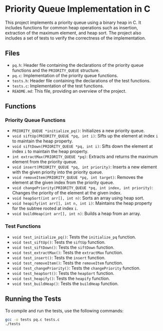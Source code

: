 # Priority Queue Implementation in C

This project implements a priority queue using a binary heap in C. It includes functions for common heap operations such as insertion, extraction of the maximum element, and heap sort. The project also includes a set of tests to verify the correctness of the implementation.

## Files

- `pq.h`: Header file containing the declarations of the priority queue functions and the `PRIORITY_QUEUE` structure.
- `pq.c`: Implementation of the priority queue functions.
- `tests.h`: Header file containing the declarations of the test functions.
- `tests.c`: Implementation of the test functions.
- `README.md`: This file, providing an overview of the project.

## Functions

### Priority Queue Functions

- `PRIORITY_QUEUE *initialize_pq()`: Initializes a new priority queue.
- `void siftUp(PRIORITY_QUEUE *pq, int i)`: Sifts up the element at index `i` to maintain the heap property.
- `void siftDown(PRIORITY_QUEUE *pq, int i)`: Sifts down the element at index `i` to maintain the heap property.
- `int extractMax(PRIORITY_QUEUE *pq)`: Extracts and returns the maximum element from the priority queue.
- `void insert(PRIORITY_QUEUE *pq, int priority)`: Inserts a new element with the given priority into the priority queue.
- `void removeItem(PRIORITY_QUEUE *pq, int target)`: Removes the element at the given index from the priority queue.
- `void changePriority(PRIORITY_QUEUE *pq, int index, int priority)`: Changes the priority of the element at the given index.
- `void heapSort(int arr[], int n)`: Sorts an array using heap sort.
- `void heapify(int arr[], int n, int i)`: Maintains the heap property for the subtree rooted at index `i`.
- `void buildHeap(int arr[], int n)`: Builds a heap from an array.

### Test Functions

- `void test_initialize_pq()`: Tests the `initialize_pq` function.
- `void test_siftUp()`: Tests the `siftUp` function.
- `void test_siftDown()`: Tests the `siftDown` function.
- `void test_extractMax()`: Tests the `extractMax` function.
- `void test_insert()`: Tests the `insert` function.
- `void test_removeItem()`: Tests the `removeItem` function.
- `void test_changePriority()`: Tests the `changePriority` function.
- `void test_heapSort()`: Tests the `heapSort` function.
- `void test_heapify()`: Tests the `heapify` function.
- `void test_buildHeap()`: Tests the `buildHeap` function.

## Running the Tests

To compile and run the tests, use the following commands:

```sh
gcc -o tests pq.c tests.c
./tests
```
